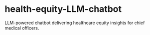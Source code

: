 # health-equity-LLM-chatbot
LLM-powered chatbot delivering healthcare equity insights for chief medical officers.
